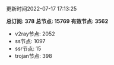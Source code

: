 更新时间2022-07-17 17:13:25

**总订阅: 378**
**总节点: 15769**
**有效节点: 3562**
- v2ray节点: 2052
- ss节点: 1097
- ssr节点: 15
- trojan节点: 398
